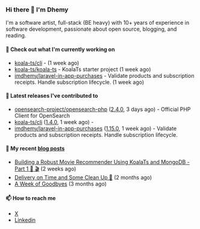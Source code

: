 ### Hi there 👋 I'm Dhemy

I'm a software artist, full-stack (BE heavy) with 10+ years of experience in software development,
passionate about open source, blogging, and reading.

#### 👷 Check out what I'm currently working on

- [koala-ts/cli](https://github.com/koala-ts/cli) -  (1 week ago)
- [koala-ts/koala-ts](https://github.com/koala-ts/koala-ts) - KoalaTs starter project (1 week ago)
- [imdhemy/laravel-in-app-purchases](https://github.com/imdhemy/laravel-in-app-purchases) - Validate products and subscription receipts. Handle subscription lifecycle. (1 week ago)

#### 🔭 Latest releases I've contributed to

- [opensearch-project/opensearch-php](https://github.com/opensearch-project/opensearch-php) ([2.4.0](https://github.com/opensearch-project/opensearch-php/releases/tag/2.4.0), 3 days ago) - Official PHP Client for OpenSearch
- [koala-ts/cli](https://github.com/koala-ts/cli) ([1.4.0](https://github.com/koala-ts/cli/releases/tag/1.4.0), 1 week ago) - 
- [imdhemy/laravel-in-app-purchases](https://github.com/imdhemy/laravel-in-app-purchases) ([1.15.0](https://github.com/imdhemy/laravel-in-app-purchases/releases/tag/1.15.0), 1 week ago) - Validate products and subscription receipts. Handle subscription lifecycle.

#### 📜 My recent [blog posts](https://imdhemy.com/)

- [Building a Robust Movie Recommender Using KoalaTs and MongoDB - Part 1 🐨 🎬](https://imdhemy.com/blog/nodejs/robust-movie-recommender-koalats-mongodb-part-1.html/) (2 weeks ago)
- [Delivery on Time and Some Clean Up 🧹](https://imdhemy.com/blog/generic/delivery-on-time-and-cleanup.html/) (2 months ago)
- [A Week of Goodbyes](https://imdhemy.com/blog/generic/week-of-goodbyes.html/) (3 months ago)

#### 📫 How to reach me

- [X](https://twitter.com/imdhemy)
- [Linkedin](https://linkedin.com/in/imdhemy)
